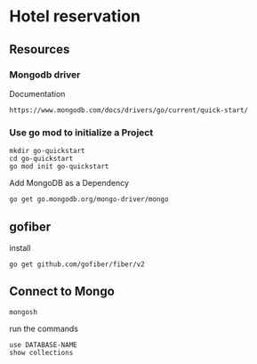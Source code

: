 # Hotel reservation

## Resources
### Mongodb driver
Documentation
```
https://www.mongodb.com/docs/drivers/go/current/quick-start/
```

### Use go mod to initialize a Project
```
mkdir go-quickstart
cd go-quickstart
go mod init go-quickstart
```
Add MongoDB as a Dependency
```
go get go.mongodb.org/mongo-driver/mongo
```

## gofiber
install
```
go get github.com/gofiber/fiber/v2
```

## Connect to Mongo
```
mongosh
```

run the commands 
```
use DATABASE-NAME
show collections
```
